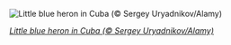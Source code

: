 
![Little blue heron in Cuba (© Sergey Uryadnikov/Alamy)](https://cn.bing.com//th?id=OHR.LittleBlueHeron_EN-US0980028207_1920x1080.jpg&rf=LaDigue_1920x1080.jpg&pid=hp)

*[Little blue heron in Cuba (© Sergey Uryadnikov/Alamy)](https://www.bing.com/search?q=little+blue+heron&form=hpcapt&filters=HpDate%3a%2220210823_0700%22)*
